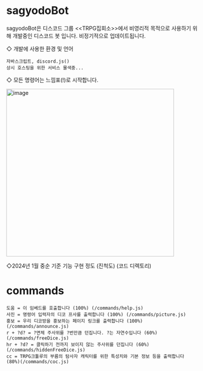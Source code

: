 # sagyodoBot
sagyodoBot은 디스코드 그룹 <<TRPG집회소>>에서 비영리적 목적으로 사용하기 위해 개발중인 디스코드 봇 입니다.
비정기적으로 업데이트됩니다. 


◇ 개발에 사용한 환경 및 언어


```
자바스크립트, discord.js()
상시 호스팅을 위한 서비스 물색중... 
```


◇ 모든 명령어는 느낌표(!)로 시작합니다. 

<img width="441" alt="image" src="https://github.com/hwangjisu9112/sagyodoBot/assets/101966205/b57f86be-b4e1-47c8-bc3b-7168b469ebd9">

◇2024년 1월 중순 기준 기능 구현 정도 (진척도) (코드 디렉토리)

# commands

```
도움 = 이 임베드를 호출합니다 (100%) (/commands/help.js)
사진 = 명령어 입력자의 디코 프사를 출력합니다 (100%) (/commands/picture.js)
홍보 = 우리 디코방을 홍보하는 페이지 링크를 출력합니다 (100%) (/commands/announce.js)
r + ?d? = ?면체 주사위를 ?번만큼 던집니다. ?는 자연수입니다 (60%)(/commands/freeDice.js)
hr + ?d? = 클릭하기 전까지 보이지 않는 주사위를 던집니다 (60%)(/commands/hiddenFreeDice.js)
cc = TRPG크툴루의 부름의 탐사자 캐릭터를 위한 특성치와 기본 정보 등을 출력합니다 (80%)(/commands/coc.js)
```
